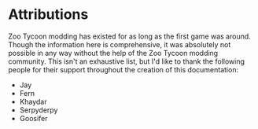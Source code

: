 # Attributions

Zoo Tycoon modding has existed for as long as the first game was around. Though the information here is comprehensive, it was absolutely not possible in any way without the help of the Zoo Tycoon modding community. This isn't an exhaustive list, but I'd like to thank the following people for their support throughout the creation of this documentation:

- Jay  
- Fern  
- Khaydar  
- Serpyderpy  
- Goosifer   